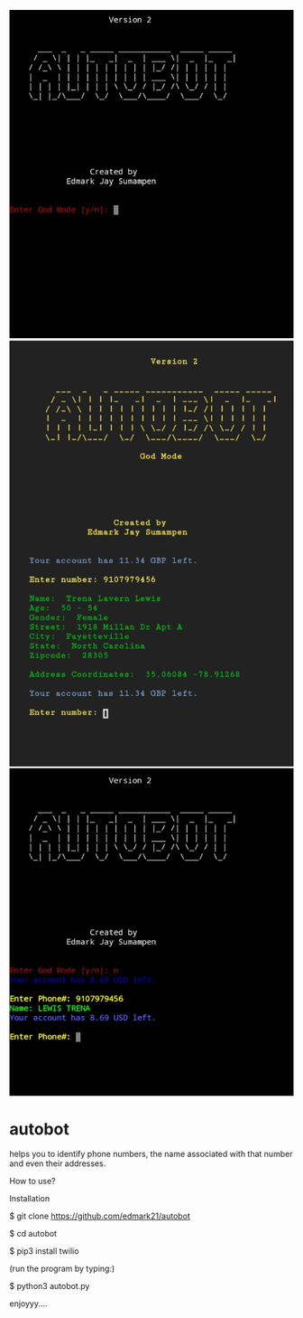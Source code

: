 ![Screenshot](Screenshot_20210811-180130_1.png)
![Screenshot](Screenshot_20210818-122603_1.png)
![Screenshot](Screenshot_20210811-180225_1.png)



# autobot
helps you to identify phone numbers, the name associated with that number and even their addresses. 

How to use?

Installation

$ git clone https://github.com/edmark21/autobot

$ cd autobot

$ pip3 install twilio

(run the program by typing:)


$ python3 autobot.py







enjoyyy....
